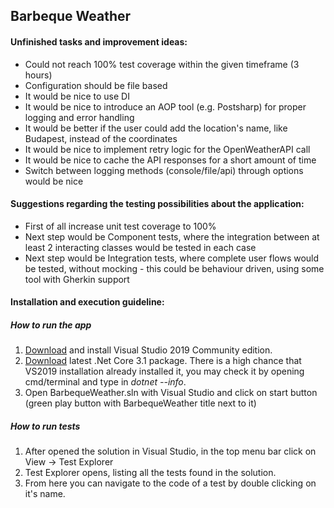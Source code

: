 ## Barbeque Weather

#### Unfinished tasks and improvement ideas:
 - Could not reach 100% test coverage within the given timeframe (3 hours)
 - Configuration should be file based
 - It would be nice to use DI
 - It would be nice to introduce an AOP tool (e.g. Postsharp) for proper logging and error handling
 - It would be better if the user could add the location's name, like Budapest, instead of the coordinates
 - It would be nice to implement retry logic for the OpenWeatherAPI call
 - It would be nice to cache the API responses for a short amount of time
 - Switch between logging methods (console/file/api) through options would be nice
#### Suggestions regarding the testing possibilities about the application:
 - First of all increase unit test coverage to 100%
 - Next step would be Component tests, where the integration between at least 2 interacting classes would be tested in each case
 - Next step would be Integration tests, where complete user flows would be tested, without mocking - this could be behaviour driven, using some tool with Gherkin support
#### Installation and execution guideline:
##### How to run the app
 1. [Download](https://visualstudio.microsoft.com/downloads/) and install Visual Studio 2019 Community edition.
 2. [Download](https://dotnet.microsoft.com/download/dotnet/3.1) latest .Net Core 3.1 package. There is a high chance that VS2019 installation already installed it, you may check it by opening cmd/terminal and type in *dotnet --info*.
 3. Open BarbequeWeather.sln with Visual Studio and click on start button (green play button with BarbequeWeather title next to it)
 ##### How to run tests
 1. After opened the solution in Visual Studio, in the top menu bar click on View -> Test Explorer
 2. Test Explorer opens, listing all the tests found in the solution.
 3. From here you can navigate to the code of a test by double clicking on it's name.
